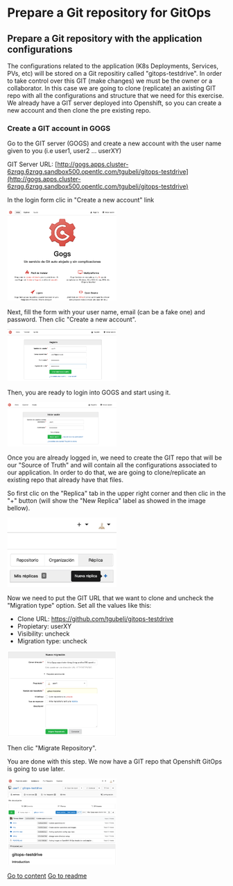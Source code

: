# Prepare a Git repository for GitOps

## Prepare a Git repository with the application configurations

The configurations related to the application (K8s Deployments, Services, PVs, etc) will be stored on a Git repositiry called "gitops-testdrive". In order to take control over this GIT (make changes) we must be the owner or a collaborator. In this case we are going to clone (replicate) an axisting GIT repo with all the configurations and structure that we need for this exercise. We already have a GIT server deployed into Openshift, so you can create a new account and then clone the pre existing repo.

### Create a GIT account in GOGS

Go to the GIT server (GOGS) and create a new account with the user name given to you (i.e user1, user2 ... userXY)

GIT Server URL: [http://gogs.apps.cluster-6zrqg.6zrqg.sandbox500.opentlc.com/tgubeli/gitops-testdrive](http://gogs.apps.cluster-6zrqg.6zrqg.sandbox500.opentlc.com/tgubeli/gitops-testdrive)


In the login form clic in "Create a new account" link

<img src="../img/configuringC1.png" alt="Create new account" width="50%" height="50%"/>


Next, fill the form with your user name, email (can be a fake one) and password. Then clic "Create a new account".

<img src="../img/configuringC2.png" alt="New account form" width="50%" height="50%"/>


Then, you are ready to login into GOGS and start using it.

<img src="../img/configuringC3.png" alt="New account form" width="50%" height="50%"/>


Once you are already logged in, we need to create the GIT repo that will be our "Source of Truth" and will contain all the configurations associated to our application.
In order to do that, we are going to clone/replicate an existing repo that already have that files.


So first clic on the "Replica" tab in the upper right corner and then clic in the "+" button (will show the "New Replica" label as showed in the image bellow).

<img src="../img/configuringC5.png" alt="Create a replica repo" width="50%" height="50%"/>


Now we need to put the GIT URL that we want to clone and uncheck the "Migration type" option.
Set all the values like this:

* Clone URL: https://github.com/tgubeli/gitops-testdrive
* Propietary: userXY
* Visibility: uncheck
* Migration type: uncheck

<img src="../img/configuringC6.png" alt="Create a replica repo" width="50%" height="50%"/>

Then clic "Migrate Repository".


You are done with this step. We now have a GIT repo that Openshift GitOps is going to use later.

<img src="../img/configuringC7.png" alt="Repo view" width="50%" height="50%"/>




[Go to content](content.md)
[Go to readme](../README.md)

